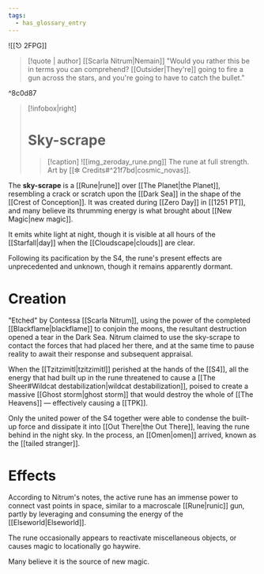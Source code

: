 ```yaml
---
tags:
  - has_glossary_entry
---
```



![[⎋ 2FPG]]
>[!quote | author] [[Scarla Nitrum|Nemain]]
>"Would you rather this be in terms you can comprehend? [[Outsider|They're]] going to fire a gun across the stars, and you're going to have to catch the bullet." 

^8c0d87

>[!infobox|right]
># Sky-scrape
>>[!caption] 
>>![[img_zeroday_rune.png]]
>>The rune at full strength. Art by [[✼ Credits#^21f7bd|cosmic_novas]].

The **sky-scrape** is a [[Rune|rune]] over [[The Planet|the Planet]], resembling a crack or scratch upon the [[Dark Sea]] in the shape of the [[Crest of Conception]]. It was created during [[Zero Day]] in [[1251 PT]], and many believe its thrumming energy is what brought about [[New Magic|new magic]].


It emits white light at night, though it is visible at all hours of the [[Starfall|day]] when the [[Cloudscape|clouds]] are clear. 

Following its pacification by the S4, the rune's present effects are unprecedented and unknown, though it remains apparently dormant. 

# Creation

"Etched" by Contessa [[Scarla Nitrum]], using the power of the completed [[Blackflame|blackflame]] to conjoin the moons, the resultant destruction opened a tear in the Dark Sea. Nitrum claimed to use the sky-scrape to contact the forces that had placed her there, and at the same time to pause reality to await their response and subsequent appraisal. 

When the [[Tzitzimitl|tzitzimitl]] perished at the hands of the [[S4]], all the energy that had built up in the rune threatened to cause a [[The Sheer#Wildcat destabilization|wildcat destabilization]], poised to create a massive [[Ghost storm|ghost storm]] that would destroy the whole of [[The Heavens]] — effectively causing a [[TPK]]. 

Only the united power of the S4 together were able to condense the built-up force and dissipate it into [[Out There|the Out There]], leaving the rune behind in the night sky. In the process, an [[Omen|omen]] arrived, known as the [[tailed stranger]].

# Effects


According to Nitrum's notes, the active rune has an immense power to connect vast points in space, similar to a macroscale [[Rune|runic]] gun, partly by leveraging and consuming the energy of the [[Elseworld|Elseworld]].

The rune occasionally appears to reactivate miscellaneous objects, or causes magic to locationally go haywire. 

Many believe it is the source of new magic.
